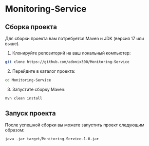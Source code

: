 # Monitoring-Service
## Сборка проекта

Для сборки проекта вам потребуется Maven и JDK (версия 17 или выше).

1. Клонируйте репозиторий на ваш локальный компьютер:

```bash
git clone https://github.com/adonix300/Monitoring-Service
```

2. Перейдите в каталог проекта:
```bash
cd Monitoring-Service
```

3. Запустите сборку Maven:
```bash
mvn clean install
```
## Запуск проекта
После успешной сборки вы можете запустить проект следующим образом:

`java -jar target/Monitoring-Service-1.0.jar`
